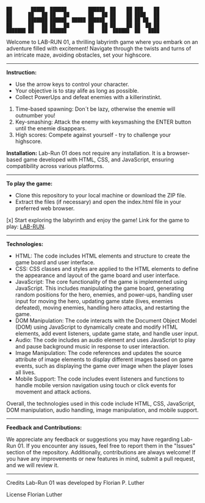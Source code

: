 ```
██       █████  ██████        ██████  ██    ██ ███    ██ 
██      ██   ██ ██   ██       ██   ██ ██    ██ ████   ██ 
██      ███████ ██████  █████ ██████  ██    ██ ██ ██  ██ 
██      ██   ██ ██   ██       ██   ██ ██    ██ ██  ██ ██ 
███████ ██   ██ ██████        ██   ██  ██████  ██   ████
```
Welcome to LAB-RUN 01, a thrilling labyrinth game where you embark on an adventure filled with excitement! 
Navigate through the twists and turns of an intricate maze, avoiding obstacles, set your highscore.

---

**Instruction:**
- Use the arrow keys to control your character.
- Your objective is to stay alife as long as possible.
- Collect PowerUps and defeat enemies with a killerinstinkt.

1. Time-based spawning: Don´t be lazy, otherwise the enemie will outnumber you!
2. Key-smashing: Attack the enemy with keysmashing the ENTER button until the enemie disappears.
3. High scores: Compete against yourself - try to challenge your highscore.

**Installation:**
Lab-Run 01 does not require any installation. 
It is a browser-based game developed with HTML, CSS, and JavaScript, ensuring compatibility across various platforms.

---

**To play the game:**
- Clone this repository to your local machine or download the ZIP file.
- Extract the files (if necessary) and open the index.html file in your preferred web browser.

[x] Start exploring the labyrinth and enjoy the game!
Link for the game to play: [LAB-RUN](https://florianparzivalluther.github.io/LabyrinthRun-DungeonsAndDragonsEdition/).

---

**Technologies:**
- HTML: The code includes HTML elements and structure to create the game board and user interface.
- CSS: CSS classes and styles are applied to the HTML elements to define the appearance and layout of the game board and user interface.
- JavaScript: The core functionality of the game is implemented using JavaScript. This includes manipulating the game board, generating random positions for the hero, enemies, and power-ups, handling user input for moving the hero, updating game state (lives, enemies defeated), moving enemies, handling hero attacks, and restarting the game.
- DOM Manipulation: The code interacts with the Document Object Model (DOM) using JavaScript to dynamically create and modify HTML elements, add event listeners, update game state, and handle user input.
- Audio: The code includes an audio element and uses JavaScript to play and pause background music in response to user interaction.
- Image Manipulation: The code references and updates the source attribute of image elements to display different images based on game events, such as displaying the game over image when the player loses all lives.
- Mobile Support: The code includes event listeners and functions to handle mobile version navigation using touch or click events for movement and attack actions.

Overall, the technologies used in this code include HTML, CSS, JavaScript, DOM manipulation, audio handling, image manipulation, and mobile support.

---

**Feedback and Contributions:**

We appreciate any feedback or suggestions you may have regarding Lab-Run 01. If you encounter any issues, feel free to report them in the "Issues" section of the repository. Additionally, contributions are always welcome! If you have any improvements or new features in mind, submit a pull request, and we will review it.

---

Credits
Lab-Run 01 was developed by Florian P. Luther


License
Florian Luther
